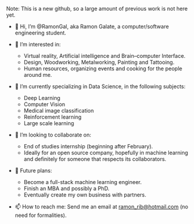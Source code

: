 Note: This is a new github, so a large amount of previous work is not here yet.
- 👋 Hi, I’m @RamonGal, aka Ramon Galate, a computer/software engineering student.
- 👀 I’m interested in:
  - Virtual reality, Artificial intelligence and Brain–computer Interface.
  - Design, Woodworking, Metalworking, Painting and Tattooing.
  - Human resources, organizing events and cooking for the people around me.
- 🌱 I’m currently specializing in Data Science, in the following subjects:
  - Deep Learning
  - Computer Vision
  - Medical image classification
  - Reinforcement learning
  - Large scale learning
- 💞️ I’m looking to collaborate on:
  - End of studies internship (beginning after February).
  - Ideally for an open source company, hopefully in machine learning and definitely for someone that respects its collaborators.
- 🚀 Future plans:
  - Become a full-stack machine learning engineer.
  - Finish an MBA and possibly a PhD.
  - Eventually create my own business with partners.

- 📫 How to reach me: 
Send me an email at ramon_rib@hotmail.com (no need for formalities).

<!---
RamonGal/RamonGal is a ✨ special ✨ repository because its `README.md` (this file) appears on your GitHub profile.
You can click the Preview link to take a look at your changes.
--->
